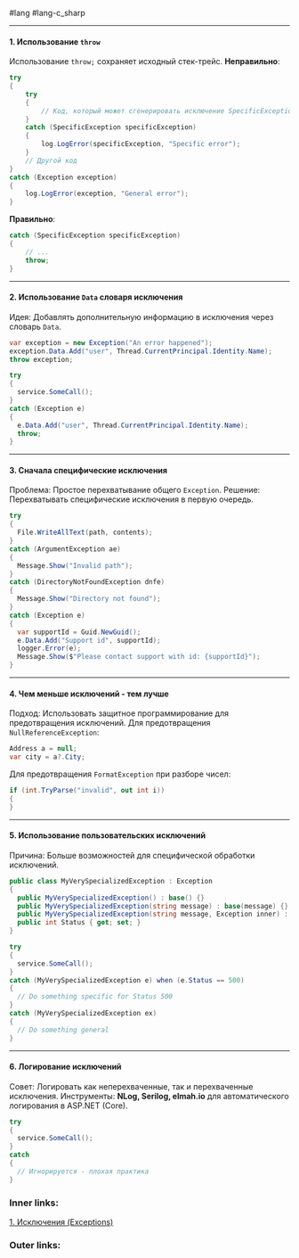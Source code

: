 #lang #lang-c_sharp

---
#### 1. Использование `throw`
Использование `throw;` сохраняет исходный стек-трейс.
**Неправильно**:
  ```csharp
  try
  {
      try
      {
          // Код, который может сгенерировать исключение SpecificException
      }
      catch (SpecificException specificException)
      {
          log.LogError(specificException, "Specific error");
      }
      // Другой код
  }
  catch (Exception exception)
  {
      log.LogError(exception, "General error");
  }
  ```

**Правильно**:
  ```csharp
  catch (SpecificException specificException)
  {
      // ...
      throw;
  }
  ```

---
#### 2. Использование `Data` словаря исключения
Идея: Добавлять дополнительную информацию в исключения через словарь `Data`.

```csharp
var exception = new Exception("An error happened");
exception.Data.Add("user", Thread.CurrentPrincipal.Identity.Name);
throw exception;
```

```csharp
try
{
  service.SomeCall();
}
catch (Exception e)
{
  e.Data.Add("user", Thread.CurrentPrincipal.Identity.Name);
  throw;
}
```
---
#### 3. Сначала специфические исключения
Проблема: Простое перехватывание общего `Exception`.
Решение: Перехватывать специфические исключения в первую очередь.

```csharp
try
{
  File.WriteAllText(path, contents);
}
catch (ArgumentException ae)
{
  Message.Show("Invalid path");
}
catch (DirectoryNotFoundException dnfe)
{
  Message.Show("Directory not found");
}
catch (Exception e)
{
  var supportId = Guid.NewGuid();
  e.Data.Add("Support id", supportId);
  logger.Error(e);
  Message.Show($"Please contact support with id: {supportId}");
}
```
---
#### 4. Чем меньше исключений - тем лучше
Подход: Использовать защитное программирование для предотвращения исключений.
Для предотвращения `NullReferenceException`:

```csharp
Address a = null;
var city = a?.City;
```

Для предотвращения `FormatException` при разборе чисел:

```csharp
if (int.TryParse("invalid", out int i))
{
}
```
---
#### 5. Использование пользовательских исключений
Причина: Больше возможностей для специфической обработки исключений.

```csharp
public class MyVerySpecializedException : Exception
{
  public MyVerySpecializedException() : base() {}
  public MyVerySpecializedException(string message) : base(message) {}
  public MyVerySpecializedException(string message, Exception inner) : base(message, inner) {}
  public int Status { get; set; }
}
```

```csharp
try
{
  service.SomeCall();
}
catch (MyVerySpecializedException e) when (e.Status == 500)
{
  // Do something specific for Status 500
}
catch (MyVerySpecializedException ex)
{
  // Do something general
}
```
---
#### 6. Логирование исключений
Совет: Логировать как неперехваченные, так и перехваченные исключения.
Инструменты: **NLog, Serilog, elmah.io** для автоматического логирования в ASP.NET (Core).

```csharp
try
{
  service.SomeCall();
}
catch
{
  // Игнорируется - плохая практика
}
```


### Inner links:
[1. Исключения (Exceptions)](1.%20Lang/C-sharp/0.%20Введение/4.%20Обработка%20исключений/1.%20Исключения%20(Exceptions).md)


### Outer links:


